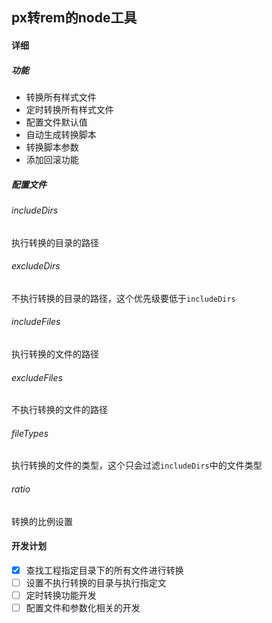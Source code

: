 ## px转rem的node工具

#### 详细
##### 功能
- 转换所有样式文件
- 定时转换所有样式文件
- 配置文件默认值
- 自动生成转换脚本
- 转换脚本参数
- 添加回滚功能

##### 配置文件
###### includeDirs
执行转换的目录的路径

###### excludeDirs
不执行转换的目录的路径，这个优先级要低于`includeDirs`

###### includeFiles
执行转换的文件的路径

###### excludeFiles
不执行转换的文件的路径

###### fileTypes
执行转换的文件的类型，这个只会过滤`includeDirs`中的文件类型

###### ratio
转换的比例设置

#### 开发计划
- [x] 查找工程指定目录下的所有文件进行转换
- [ ] 设置不执行转换的目录与执行指定文
- [ ] 定时转换功能开发
- [ ] 配置文件和参数化相关的开发